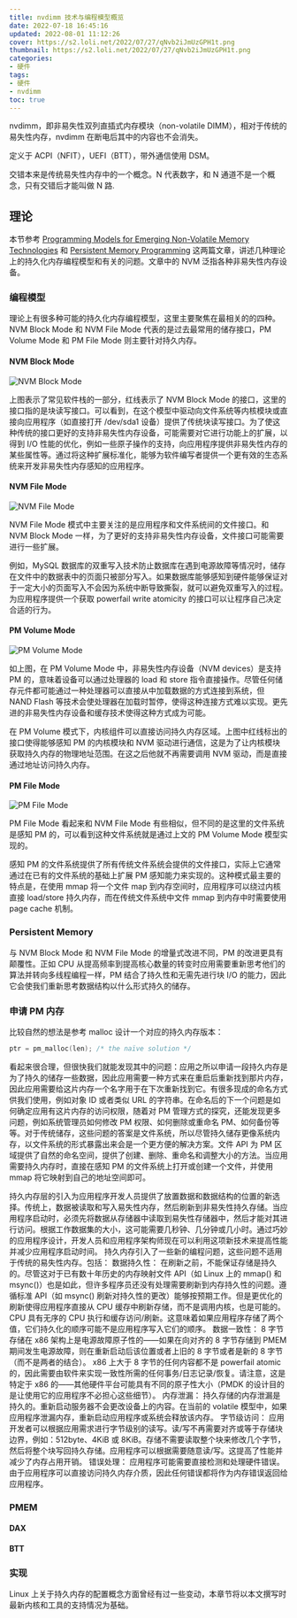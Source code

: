 ```yaml
---
title: nvdimm 技术与编程模型概览
date: 2022-07-18 16:45:16
updated: 2022-08-01 11:12:26
cover: https://s2.loli.net/2022/07/27/qNvb2iJmUzGPH1t.png
thumbnail: https://s2.loli.net/2022/07/27/qNvb2iJmUzGPH1t.png
categories:
- 硬件
tags:
- 硬件
- nvdimm
toc: true
---
```


nvdimm，即非易失性双列直插式内存模块（non-volatile DIMM），相对于传统的易失性内存，nvdimm 在断电后其中的内容也不会消失。

<!-- more -->

定义于 ACPI（NFIT），UEFI（BTT），带外通信使用 DSM。

交错本来是传统易失性内存中的一个概念。N 代表数字，和 N 通道不是一个概念，只有交错后才能叫做 N 路.

## 理论

本节参考 [Programming Models for Emerging Non-Volatile Memory Technologies](https://www.usenix.org/system/files/login/articles/08_rudoff_040-045_final.pdf) 和 [Persistent Memory Programming](https://www.usenix.org/system/files/login/articles/login_summer17_07_rudoff.pdf) 这两篇文章，讲述几种理论上的持久化内存编程模型和有关的问题。文章中的 NVM 泛指各种非易失性内存设备。

### 编程模型

理论上有很多种可能的持久化内存编程模型，这里主要聚焦在最相关的的四种。NVM Block Mode 和 NVM File Mode 代表的是过去最常用的储存接口，PM Volume Mode 和 PM File Mode 则主要针对持久内存。

#### NVM Block Mode

![NVM Block Mode](https://s2.loli.net/2022/07/28/XtqEZyMAUaG84pu.png)

上图表示了常见软件栈的一部分，红线表示了 NVM Block Mode 的接口，这里的接口指的是块读写接口。可以看到，在这个模型中驱动向文件系统等内核模块或直接向应用程序（如直接打开 /dev/sda1 设备）提供了传统块读写接口。为了使这种传统的接口更好的支持非易失性内存设备，可能需要对它进行功能上的扩展，以得到 I/O 性能的优化，例如一些原子操作的支持，向应用程序提供非易失性内存的某些属性等。通过将这种扩展标准化，能够为软件编写者提供一个更有效的生态系统来开发非易失性内存感知的应用程序。

#### NVM File Mode

![NVM File Mode](https://s2.loli.net/2022/07/28/DyOWe15t79fRSLh.png)

NVM File Mode 模式中主要关注的是应用程序和文件系统间的文件接口。和 NVM Block Mode 一样，为了更好的支持非易失性内存设备，文件接口可能需要进行一些扩展。

例如，MySQL 数据库的双重写入技术防止数据库在遇到电源故障等情况时，储存在文件中的数据表中的页面只被部分写入。如果数据库能够感知到硬件能够保证对于一定大小的页面写入不会因为系统中断导致撕裂，就可以避免双重写入的过程。为应用程序提供一个获取 powerfail write atomicity 的接口可以让程序自己决定合适的行为。

#### PM Volume Mode

![PM Volume Mode](https://s2.loli.net/2022/07/28/9GnibhJySAfvmUt.png)

如上图，在 PM Volume Mode 中，非易失性内存设备（NVM devices）是支持 PM 的，意味着设备可以通过处理器的 load 和 store 指令直接操作。尽管任何储存元件都可能通过一种处理器可以直接从中加载数据的方式连接到系统，但 NAND Flash 等技术会使处理器在加载时暂停，使得这种连接方式难以实现。更先进的非易失性内存设备和缓存技术使得这种方式成为可能。

在 PM Volume 模式下，内核组件可以直接访问持久内存区域。上图中红线标出的接口使得能够感知 PM 的内核模块和 NVM 驱动进行通信，这是为了让内核模块获取持久内存的物理地址范围。在这之后他就不再需要调用 NVM 驱动，而是直接通过地址访问持久内存。

#### PM File Mode

![PM File Mode](https://s2.loli.net/2022/07/28/vDwTH3WzYe56amu.png)

PM File Mode 看起来和 NVM File Mode 有些相似，但不同的是这里的文件系统是感知 PM 的，可以看到这种文件系统就是通过上文的 PM Volume Mode 模型实现的。

感知 PM 的文件系统提供了所有传统文件系统会提供的文件接口，实际上它通常通过在已有的文件系统的基础上扩展 PM 感知能力来实现的。这种模式最主要的特点是，在使用 mmap 将一个文件 map 到内存空间时，应用程序可以绕过内核直接 load/store 持久内存，而在传统文件系统中文件 mmap 到内存中时需要使用 page cache 机制。

### Persistent Memory

与 NVM Block Mode 和 NVM File Mode 的增量式改进不同，PM 的改进更具有颠覆性。正如 CPU 从提高频率到提高核心数量的转变时应用需要重新思考他们的算法并转向多线程编程一样，PM 结合了持久性和无需先进行块 I/O 的能力，因此它会使我们重新思考数据结构以什么形式持久的储存。

### 申请 PM 内存

比较自然的想法是参考 malloc 设计一个对应的持久内存版本：

```c
ptr = pm_malloc(len); /* the naïve solution */
```

看起来很合理，但很快我们就能发现其中的问题：应用之所以申请一段持久内存是为了持久的储存一些数据，因此应用需要一种方式来在重启后重新找到那片内存，因此应用需要给这片内存一个名字用于在下次重新找到它。有很多现成的命名方式供我们使用，例如对象 ID 或者类似 URL 的字符串。在命名后的下一个问题是如何确定应用有这片内存的访问权限，随着对 PM 管理方式的探究，还能发现更多问题，例如系统管理员如何修改 PM 权限、如何删除或重命名 PM、如何备份等等。对于传统储存，这些问题的答案是文件系统，所以尽管持久储存更像系统内存，以文件系统的形式暴露出来会是一个更方便的解决方案。文件 API 为 PM 区域提供了自然的命名空间，提供了创建、删除、重命名和调整大小的方法。当应用需要持久内存时，直接在感知 PM 的文件系统上打开或创建一个文件，并使用 mmap 将它映射到自己的地址空间即可。

持久内存层的引入为应用程序开发人员提供了放置数据和数据结构的位置的新选择。传统上，数据被读取和写入易失性内存，然后刷新到非易失性持久存储。当应用程序启动时，必须先将数据从存储器中读取到易失性存储器中，然后才能对其进行访问。根据工作数据集的大小，这可能需要几秒钟、几分钟或几小时。通过巧妙的应用程序设计，开发人员和应用程序架构师现在可以利用这项新技术来提高性能并减少应用程序启动时间。
持久内存引入了一些新的编程问题，这些问题不适用于传统的易失性内存。包括：
数据持久性：
在刷新之前，不能保证存储是持久的。尽管这对于已有数十年历史的内存映射文件 API（如 Linux 上的 mmap() 和 msync()）也是如此，但许多程序员还没有处理需要刷新到内存持久性的问题。遵循标准 API（如 msync() 刷新对持久性的更改）能够按预期工作。但是更优化的刷新使得应用程序直接从 CPU 缓存中刷新存储，而不是调用内核，也是可能的。
CPU 具有无序的 CPU 执行和缓存访问/刷新。这意味着如果应用程序存储了两个值，它们持久化的顺序可能不是应用程序写入它们的顺序。
数据一致性：
8 字节存储在 x86 架构上是电源故障原子性的——如果在向对齐的 8 字节存储到 PMEM 期间发生电源故障，则在重新启动后该位置或者上旧的 8 字节或者是新的 8 字节（而不是两者的结合）。
x86 上大于 8 字节的任何内容都不是 powerfail atomic 的，因此需要由软件来实现一致性所需的任何事务/日志记录/恢复。请注意，这是特定于 x86 的——其他硬件平台可能具有不同的原子性大小（PMDK 的设计目的是让使用它的应用程序不必担心这些细节）。
内存泄漏：
持久存储的内存泄漏是持久的。重新启动服务器不会更改设备上的内容。在当前的 volatile 模型中，如果应用程序泄漏内存，重新启动应用程序或系统会释放该内存。
字节级访问：
应用开发者可以根据应用需求进行字节级别的读写。读/写不再需要对齐或等于存储块边界，例如：512byte、4KiB 或 8KiB。存储不需要读取整个块来修改几个字节，然后将整个块写回持久存储。应用程序可以根据需要随意读/写。这提高了性能并减少了内存占用开销。
错误处理：
应用程序可能需要直接检测和处理硬件错误。由于应用程序可以直接访问持久内存介质，因此任何错误都将作为内存错误返回给应用程序。

### PMEM

#### DAX

#### BTT

### 实现

Linux 上关于持久内存的配置概念方面曾经有过一些变动，本章节将以本文撰写时最新内核和工具的支持情况为基础。

